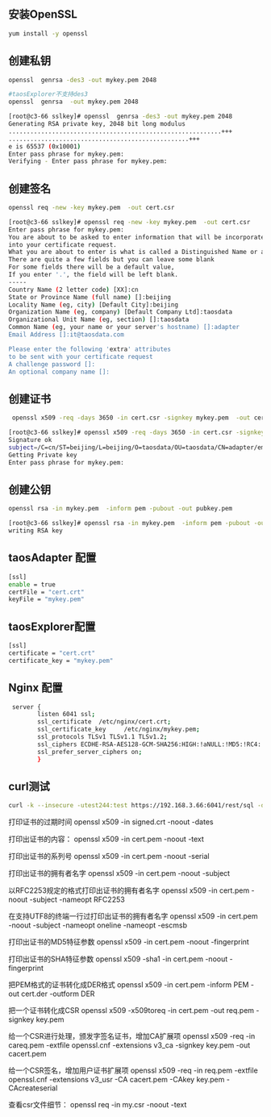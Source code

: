 ## 安装OpenSSL
```bash
yum install -y openssl
```

## 创建私钥

```bash
openssl  genrsa -des3 -out mykey.pem 2048

#taosExplorer不支持des3
openssl  genrsa  -out mykey.pem 2048
```

```bash
[root@c3-66 sslkey]# openssl  genrsa -des3 -out mykey.pem 2048
Generating RSA private key, 2048 bit long modulus
...........................................................+++
..................................................+++
e is 65537 (0x10001)
Enter pass phrase for mykey.pem:
Verifying - Enter pass phrase for mykey.pem:
```

## 创建签名

```bash
openssl req -new -key mykey.pem  -out cert.csr
```

```bash
[root@c3-66 sslkey]# openssl req -new -key mykey.pem  -out cert.csr
Enter pass phrase for mykey.pem:
You are about to be asked to enter information that will be incorporated
into your certificate request.
What you are about to enter is what is called a Distinguished Name or a DN.
There are quite a few fields but you can leave some blank
For some fields there will be a default value,
If you enter '.', the field will be left blank.
-----
Country Name (2 letter code) [XX]:cn
State or Province Name (full name) []:beijing
Locality Name (eg, city) [Default City]:beijing
Organization Name (eg, company) [Default Company Ltd]:taosdata
Organizational Unit Name (eg, section) []:taosdata
Common Name (eg, your name or your server's hostname) []:adapter
Email Address []:it@taosdata.com

Please enter the following 'extra' attributes
to be sent with your certificate request
A challenge password []:
An optional company name []:
```

## 创建证书

```bash
 openssl x509 -req -days 3650 -in cert.csr -signkey mykey.pem  -out cert.crt
```

```bash
[root@c3-66 sslkey]# openssl x509 -req -days 3650 -in cert.csr -signkey mykey.pem  -out cert.crt
Signature ok
subject=/C=cn/ST=beijing/L=beijing/O=taosdata/OU=taosdata/CN=adapter/emailAddress=it@taosdata.com
Getting Private key
Enter pass phrase for mykey.pem:
```

## 创建公钥

```bash
openssl rsa -in mykey.pem  -inform pem -pubout -out pubkey.pem
```

```bash
[root@c3-66 sslkey]# openssl rsa -in mykey.pem  -inform pem -pubout -out pubkey.pem
writing RSA key
```

## taosAdapter 配置
```bash
[ssl]
enable = true
certFile = "cert.crt"
keyFile = "mykey.pem"
```

## taosExplorer配置

```bash
[ssl]
certificate = "cert.crt"
certificate_key = "mykey.pem"
```

## Nginx 配置

```bash
 server {
        listen 6041 ssl;
        ssl_certificate  /etc/nginx/cert.crt;
        ssl_certificate_key     /etc/nginx/mykey.pem;
        ssl_protocols TLSv1 TLSv1.1 TLSv1.2;
        ssl_ciphers ECDHE-RSA-AES128-GCM-SHA256:HIGH:!aNULL:!MD5:!RC4:!DHE; 
        ssl_prefer_server_ciphers on;
        }
```



## curl测试

```bash
curl -k --insecure -utest244:test https://192.168.3.66:6041/rest/sql -d "select server_version();"
```

打印证书的过期时间
openssl x509 -in signed.crt -noout -dates

打印出证书的内容：
openssl x509 -in cert.pem -noout -text

打印出证书的系列号
openssl x509 -in cert.pem -noout -serial

打印出证书的拥有者名字
openssl x509 -in cert.pem -noout -subject

以RFC2253规定的格式打印出证书的拥有者名字
openssl x509 -in cert.pem -noout -subject -nameopt RFC2253

在支持UTF8的终端一行过打印出证书的拥有者名字
openssl x509 -in cert.pem -noout -subject -nameopt oneline -nameopt -escmsb

打印出证书的MD5特征参数
openssl x509 -in cert.pem -noout -fingerprint

打印出证书的SHA特征参数
openssl x509 -sha1 -in cert.pem -noout -fingerprint

把PEM格式的证书转化成DER格式
openssl x509 -in cert.pem -inform PEM -out cert.der -outform DER

把一个证书转化成CSR
openssl x509 -x509toreq -in cert.pem -out req.pem -signkey key.pem

给一个CSR进行处理，颁发字签名证书，增加CA扩展项
openssl x509 -req -in careq.pem -extfile openssl.cnf -extensions v3_ca -signkey key.pem -out cacert.pem

给一个CSR签名，增加用户证书扩展项
openssl x509 -req -in req.pem -extfile openssl.cnf -extensions v3_usr -CA cacert.pem -CAkey key.pem -CAcreateserial

查看csr文件细节：
openssl req -in my.csr -noout -text
